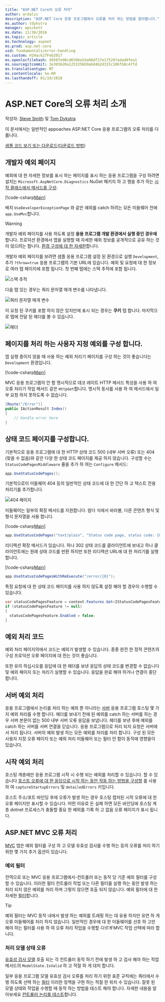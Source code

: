 ```yaml
---
title: "ASP.NET Core의 오류 처리"
author: ardalis
description: "ASP.NET Core 응용 프로그램에서 오류를 처리 하는 방법을 알아봅니다."
ms.author: tdykstra
manager: wpickett
ms.date: 11/30/2016
ms.topic: article
ms.technology: aspnet
ms.prod: asp.net-core
uid: fundamentals/error-handling
ms.custom: H1Hack27Feb2017
ms.openlocfilehash: 49507e90cd659be5da08df17e175297adad0fea1
ms.sourcegitcommit: 3e303620a125325bb9abd4b2d315c106fb8c47fd
ms.translationtype: MT
ms.contentlocale: ko-KR
ms.lasthandoff: 01/19/2018
---
```

# <a name="introduction-to-error-handling-in-aspnet-core"></a>ASP.NET Core의 오류 처리 소개

작성자: [Steve Smith](https://ardalis.com/) 및 [Tom Dykstra](https://github.com/tdykstra/)

이 문서에서는 일반적인 appoaches ASP.NET Core 응용 프로그램의 오류 처리를 다룹니다.

[샘플 코드 보기 또는 다운로드](https://github.com/aspnet/Docs/tree/master/aspnetcore/fundamentals/error-handling/sample)([다운로드 방법](xref:tutorials/index#how-to-download-a-sample))

## <a name="the-developer-exception-page"></a>개발자 예외 페이지

예외에 대 한 자세한 정보를 표시 하는 페이지를 표시 하는 응용 프로그램을 구성 하려면 설치는 `Microsoft.AspNetCore.Diagnostics` NuGet 패키지 하 고 행을 추가 하는 [시작 클래스에서 메서드를 구성](startup.md):

[!code-csharp[Main](error-handling/sample/Startup.cs?name=snippet_DevExceptionPage&highlight=7)]

배치 `UseDeveloperExceptionPage` 와 같은 예외를 catch 하려는 모든 미들웨어 전에 `app.UseMvc`합니다.

>[!WARNING]
> 개발자 예외 페이지를 사용 하도록 설정 **응용 프로그램 개발 환경에서 실행 중인 경우에**합니다. 프로덕션 환경에서 앱을 실행할 때 자세한 예외 정보를 공개적으로 공유 하는 것이 않으려는 합니다. [환경 구성에 대 한 자세한](environments.md)합니다.

개발자 예외 페이지를 보려면 샘플 응용 프로그램 설정 된 환경으로 실행 `Development`, 추가 `?throw=true` 응용 프로그램의 기본 URL에 있습니다. 예외 및 요청에 대 한 정보로 여러 탭 페이지에 포함 됩니다. 첫 번째 탭에는 스택 추적에 포함 됩니다. 

![스택 추적](error-handling/_static/developer-exception-page.png)

다음 탭 있는 경우는 쿼리 문자열 매개 변수를 나타냅니다.

![쿼리 문자열 매개 변수](error-handling/_static/developer-exception-page-query.png)

이 요청 된 쿠키를 포함 하지 않은 있지만에 표시 되는 경우는 **쿠키** 탭 합니다. 마지막으로 탭에 전달 된 헤더를 볼 수 있습니다.

![헤더](error-handling/_static/developer-exception-page-headers.png)

## <a name="configuring-a-custom-exception-handling-page"></a>페이지를 처리 하는 사용자 지정 예외를 구성 합니다.

앱 실행 중이지 않을 때 사용 하는 예외 처리기 페이지를 구성 하는 것이 좋습니다는 `Development` 환경입니다.

[!code-csharp[Main](error-handling/sample/Startup.cs?name=snippet_DevExceptionPage&highlight=11)]

MVC 응용 프로그램의 안 함 명시적으로 데코 레이트 HTTP 메서드 특성을 사용 하 여 오류 처리기 작업 메서드 같은 `HttpGet`합니다. 명시적 동사를 사용 하 여 메서드에서 일부 요청 하지 못하도록 수 없습니다.

```csharp
[Route("/Error")]
public IActionResult Index()
{
    // Handle error here
}
```

## <a name="configuring-status-code-pages"></a>상태 코드 페이지를 구성합니다.

기본적으로 응용 프로그램에 대 한 HTTP 상태 코드 500 (내부 서버 오류) 또는 404 (찾을 수 없음)와 같은 다양 한 상태 코드 페이지를 제공 하지 않습니다. 구성할 수는 `StatusCodePagesMiddleware` 줄을 추가 하 여는 `Configure` 메서드:

```csharp
app.UseStatusCodePages();
```

기본적으로이 미들웨어 404 등의 일반적인 상태 코드에 대 한 간단 하 고 텍스트 전용 처리기를 추가합니다.

![404 페이지](error-handling/_static/default-404-status-code.png)

미들웨어는 일부의 확장 메서드를 지원합니다. 람다 식에서 바라볼, 다른 콘텐츠 형식 및 형식 문자열을 사용 합니다.

[!code-csharp[Main](error-handling/sample/Startup.cs?name=snippet_StatusCodePages)]

```csharp
app.UseStatusCodePages("text/plain", "Status code page, status code: {0}");
```

리디렉션 확장 메서드가 있습니다. 하나 302 상태 코드를 클라이언트에 보내고 하나 클라이언트에는 원래 상태 코드를 반환 하지만 또한 리디렉션 URL에 대 한 처리기를 실행 합니다.

[!code-csharp[Main](error-handling/sample/Startup.cs?name=snippet_StatusCodePagesWithRedirect)]

```csharp
app.UseStatusCodePagesWithReExecute("/error/{0}");
```

특정 요청에 대 한 상태 코드 페이지를 사용 하지 않도록 설정 해야 할 경우이 수행할 수 있습니다.

```csharp
var statusCodePagesFeature = context.Features.Get<IStatusCodePagesFeature>();
if (statusCodePagesFeature != null)
{
  statusCodePagesFeature.Enabled = false;
}
```

## <a name="exception-handling-code"></a>예외 처리 코드

예외 처리 페이지의에서 코드는 예외가 발생할 수 있습니다. 종종 완전 한 정적 콘텐츠의 구성 프로덕션 오류 페이지에 대 한는 것이 좋습니다.

또한 유의 하십시오를 응답에 대 한 헤더를 보낸 응답의 상태 코드를 변경할 수 없습니다 및 예외 페이지 또는 처리기 실행할 수 있습니다. 응답을 완료 해야 하거나 연결이 중단 합니다.

## <a name="server-exception-handling"></a>서버 예외 처리

응용 프로그램에서 논리를 처리 하는 예외 뿐 아니라는 [서버](servers/index.md) 응용 프로그램 호스팅 몇 가지 예외 처리를 수행 합니다. 헤더를 보내기 전에 된 예외를 catch 하는 서버를 하는 경우 서버 본문이 없는 500 내부 서버 오류 응답을 보냅니다. 헤더를 보낸 후에 예외를 catch 하는 서버를 서버 연결을 닫습니다. 응용 프로그램으로 처리 되지 요청은 서버에서 처리 됩니다. 서버의 예외 발생 하는 모든 예외를 처리를 처리 합니다. 구성 된 모든 사용자 지정 오류 페이지 또는 예외 처리 미들웨어 또는 필터 안 함이 동작에 영향을이 있습니다.

## <a name="startup-exception-handling"></a>시작 예외 처리

호스팅 계층에만 응용 프로그램 시작 시 수행 되는 예외를 처리할 수 있습니다. 할 수 있습니다 [호스트 오류에 대 한 응답으로 시작 하는 동안 작동 하는 방법을 구성할](hosting.md#detailed-errors) 를 사용 하 여 `captureStartupErrors` 및 `detailedErrors` 키입니다.

호스트 주소/포트 바인딩 후에 오류가 발생 하는 경우 호스팅 캡처된 시작 오류에 대 한 오류 페이지만 표시할 수 있습니다. 어떤 이유로 든 실패 하면 모든 바인딩에 호스팅 계층 dotnet 프로세스가 충돌할 중요 한 예외를 기록 하 고 없음 오류 페이지가 표시 됩니다.

## <a name="aspnet-mvc-error-handling"></a>ASP.NET MVC 오류 처리

[MVC](../mvc/index.md) 앱은 예외 필터를 구성 하 고 모델 유효성 검사를 수행 하는 등의 오류를 처리 하기 위한 몇 가지 추가 옵션이 있습니다.

### <a name="exception-filters"></a>예외 필터

전역으로 또는 MVC 응용 프로그램에서-컨트롤러 또는 동작 당 기준 예외 필터를 구성할 수 있습니다. 이러한 필터 컨트롤러 작업 또는 다른 필터를 실행 하는 동안 발생 하는 처리 되지 않은 예외를 처리 하며 그렇지 않으면 호출 되지 않습니다. 예외 필터에 대 한 자세한 [필터](../mvc/controllers/filters.md)합니다.

>[!TIP]
> 예외 필터는 MVC 동작 내에서 발생 하는 예외를 트래핑 하는 데 유용 하지만 유연 하 게 오류 미들웨어를 처리 하지 않습니다. 일반적인 경우에 대 한 미들웨어를 선호 하 고만 해야 하는 필터를 사용 하 여 오류 처리 작업을 수행할 *다르게* MVC 작업 선택에 따라 합니다.

### <a name="handling-model-state-errors"></a>처리 모델 상태 오류

[유효성 검사 모델](../mvc/models/validation.md) 호출 되는 각 컨트롤러 동작 하기 전에 발생 하 고 검사 해야 하는 작업 메서드의 `ModelState.IsValid` 하 고 적절 하 게 대처 합니다.

일부 응용 프로그램 모델 유효성 검사 오류를 처리 하기 위한 표준 규칙에는 쿼리에서 수행 하도록 선택 하는 [필터](../mvc/controllers/filters.md) 이러한 정책을 구현 하는 적절 한 위치 수 있습니다. 잘못 된 모델 상태와 작업을 수행할 때 동작 하는 방법을 테스트 해야 합니다. 자세한 내용을 알아보세요 [컨트롤러 논리를 테스트](../mvc/controllers/testing.md)합니다.



